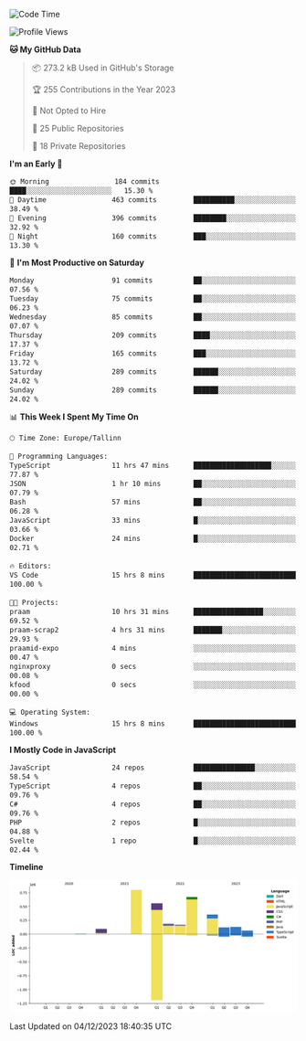 <!--START_SECTION:waka-->
![Code Time](http://img.shields.io/badge/Code%20Time-545%20hrs%2036%20mins-blue)

![Profile Views](http://img.shields.io/badge/Profile%20Views-0-blue)

**🐱 My GitHub Data** 

> 📦 273.2 kB Used in GitHub's Storage 
 > 
> 🏆 255 Contributions in the Year 2023
 > 
> 🚫 Not Opted to Hire
 > 
> 📜 25 Public Repositories 
 > 
> 🔑 18 Private Repositories 
 > 
**I'm an Early 🐤** 

```text
🌞 Morning                184 commits         ████░░░░░░░░░░░░░░░░░░░░░   15.30 % 
🌆 Daytime                463 commits         ██████████░░░░░░░░░░░░░░░   38.49 % 
🌃 Evening                396 commits         ████████░░░░░░░░░░░░░░░░░   32.92 % 
🌙 Night                  160 commits         ███░░░░░░░░░░░░░░░░░░░░░░   13.30 % 
```
📅 **I'm Most Productive on Saturday** 

```text
Monday                   91 commits          ██░░░░░░░░░░░░░░░░░░░░░░░   07.56 % 
Tuesday                  75 commits          ██░░░░░░░░░░░░░░░░░░░░░░░   06.23 % 
Wednesday                85 commits          ██░░░░░░░░░░░░░░░░░░░░░░░   07.07 % 
Thursday                 209 commits         ████░░░░░░░░░░░░░░░░░░░░░   17.37 % 
Friday                   165 commits         ███░░░░░░░░░░░░░░░░░░░░░░   13.72 % 
Saturday                 289 commits         ██████░░░░░░░░░░░░░░░░░░░   24.02 % 
Sunday                   289 commits         ██████░░░░░░░░░░░░░░░░░░░   24.02 % 
```


📊 **This Week I Spent My Time On** 

```text
🕑︎ Time Zone: Europe/Tallinn

💬 Programming Languages: 
TypeScript               11 hrs 47 mins      ███████████████████░░░░░░   77.87 % 
JSON                     1 hr 10 mins        ██░░░░░░░░░░░░░░░░░░░░░░░   07.79 % 
Bash                     57 mins             ██░░░░░░░░░░░░░░░░░░░░░░░   06.28 % 
JavaScript               33 mins             █░░░░░░░░░░░░░░░░░░░░░░░░   03.66 % 
Docker                   24 mins             █░░░░░░░░░░░░░░░░░░░░░░░░   02.71 % 

🔥 Editors: 
VS Code                  15 hrs 8 mins       █████████████████████████   100.00 % 

🐱‍💻 Projects: 
praam                    10 hrs 31 mins      █████████████████░░░░░░░░   69.52 % 
praam-scrap2             4 hrs 31 mins       ███████░░░░░░░░░░░░░░░░░░   29.93 % 
praamid-expo             4 mins              ░░░░░░░░░░░░░░░░░░░░░░░░░   00.47 % 
nginxproxy               0 secs              ░░░░░░░░░░░░░░░░░░░░░░░░░   00.08 % 
kfood                    0 secs              ░░░░░░░░░░░░░░░░░░░░░░░░░   00.00 % 

💻 Operating System: 
Windows                  15 hrs 8 mins       █████████████████████████   100.00 % 
```

**I Mostly Code in JavaScript** 

```text
JavaScript               24 repos            ███████████████░░░░░░░░░░   58.54 % 
TypeScript               4 repos             ██░░░░░░░░░░░░░░░░░░░░░░░   09.76 % 
C#                       4 repos             ██░░░░░░░░░░░░░░░░░░░░░░░   09.76 % 
PHP                      2 repos             █░░░░░░░░░░░░░░░░░░░░░░░░   04.88 % 
Svelte                   1 repo              █░░░░░░░░░░░░░░░░░░░░░░░░   02.44 % 
```



**Timeline**

![Lines of Code chart](https://raw.githubusercontent.com/Piilu/Piilu/main/assets/bar_graph.png)


 Last Updated on 04/12/2023 18:40:35 UTC
<!--END_SECTION:waka-->